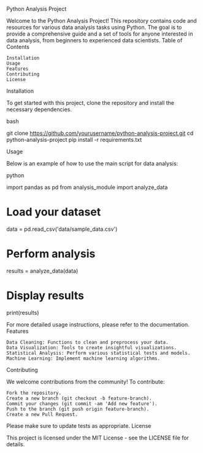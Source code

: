 Python Analysis Project

Welcome to the Python Analysis Project! This repository contains code and resources for various data analysis tasks using Python. The goal is to provide a comprehensive guide and a set of tools for anyone interested in data analysis, from beginners to experienced data scientists.
Table of Contents

    Installation
    Usage
    Features
    Contributing
    License

Installation

To get started with this project, clone the repository and install the necessary dependencies.

bash

git clone https://github.com/yourusername/python-analysis-project.git
cd python-analysis-project
pip install -r requirements.txt

Usage

Below is an example of how to use the main script for data analysis:

python

import pandas as pd
from analysis_module import analyze_data

# Load your dataset
data = pd.read_csv('data/sample_data.csv')

# Perform analysis
results = analyze_data(data)

# Display results
print(results)

For more detailed usage instructions, please refer to the documentation.
Features

    Data Cleaning: Functions to clean and preprocess your data.
    Data Visualization: Tools to create insightful visualizations.
    Statistical Analysis: Perform various statistical tests and models.
    Machine Learning: Implement machine learning algorithms.

Contributing

We welcome contributions from the community! To contribute:

    Fork the repository.
    Create a new branch (git checkout -b feature-branch).
    Commit your changes (git commit -am 'Add new feature').
    Push to the branch (git push origin feature-branch).
    Create a new Pull Request.

Please make sure to update tests as appropriate.
License

This project is licensed under the MIT License - see the LICENSE file for details.

